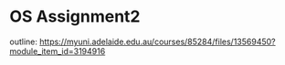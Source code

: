 # OS Assignment2

outline: https://myuni.adelaide.edu.au/courses/85284/files/13569450?module_item_id=3194916
